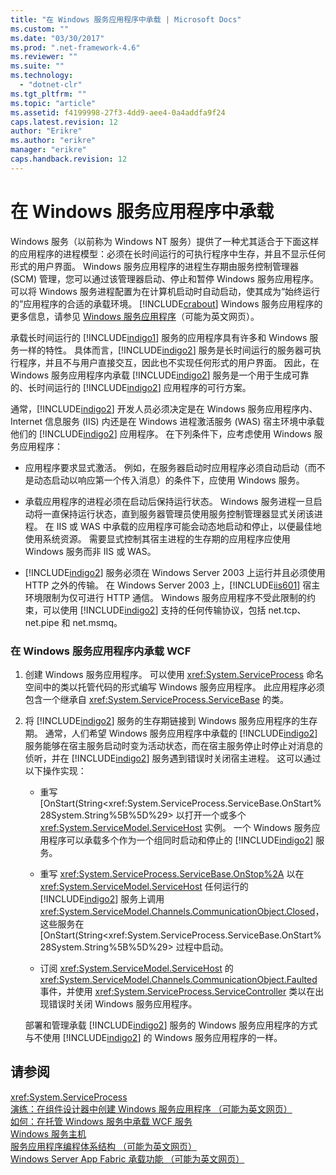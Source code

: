 ```yaml
---
title: "在 Windows 服务应用程序中承载 | Microsoft Docs"
ms.custom: ""
ms.date: "03/30/2017"
ms.prod: ".net-framework-4.6"
ms.reviewer: ""
ms.suite: ""
ms.technology: 
  - "dotnet-clr"
ms.tgt_pltfrm: ""
ms.topic: "article"
ms.assetid: f4199998-27f3-4dd9-aee4-0a4addfa9f24
caps.latest.revision: 12
author: "Erikre"
ms.author: "erikre"
manager: "erikre"
caps.handback.revision: 12
---
```

# 在 Windows 服务应用程序中承载
Windows 服务（以前称为 Windows NT 服务）提供了一种尤其适合于下面这样的应用程序的进程模型：必须在长时间运行的可执行程序中生存，并且不显示任何形式的用户界面。  Windows 服务应用程序的进程生存期由服务控制管理器 \(SCM\) 管理，您可以通过该管理器启动、停止和暂停 Windows 服务应用程序。  可以将 Windows 服务进程配置为在计算机启动时自动启动，使其成为“始终运行的”应用程序的合适的承载环境。  [!INCLUDE[crabout](../../../../includes/crabout-md.md)] Windows 服务应用程序的更多信息，请参见 [Windows 服务应用程序](http://go.microsoft.com/fwlink/?LinkId=89450)（可能为英文网页）。  
  
 承载长时间运行的 [!INCLUDE[indigo1](../../../../includes/indigo1-md.md)] 服务的应用程序具有许多和 Windows 服务一样的特性。  具体而言，[!INCLUDE[indigo2](../../../../includes/indigo2-md.md)] 服务是长时间运行的服务器可执行程序，并且不与用户直接交互，因此也不实现任何形式的用户界面。  因此，在 Windows 服务应用程序内承载 [!INCLUDE[indigo2](../../../../includes/indigo2-md.md)] 服务是一个用于生成可靠的、长时间运行的 [!INCLUDE[indigo2](../../../../includes/indigo2-md.md)] 应用程序的可行方案。  
  
 通常，[!INCLUDE[indigo2](../../../../includes/indigo2-md.md)] 开发人员必须决定是在 Windows 服务应用程序内、Internet 信息服务 \(IIS\) 内还是在 Windows 进程激活服务 \(WAS\) 宿主环境中承载他们的 [!INCLUDE[indigo2](../../../../includes/indigo2-md.md)] 应用程序。  在下列条件下，应考虑使用 Windows 服务应用程序：  
  
-   应用程序要求显式激活。  例如，在服务器启动时应用程序必须自动启动（而不是动态启动以响应第一个传入消息）的条件下，应使用 Windows 服务。  
  
-   承载应用程序的进程必须在启动后保持运行状态。  Windows 服务进程一旦启动将一直保持运行状态，直到服务器管理员使用服务控制管理器显式关闭该进程。  在 IIS 或 WAS 中承载的应用程序可能会动态地启动和停止，以便最佳地使用系统资源。  需要显式控制其宿主进程的生存期的应用程序应使用 Windows 服务而非 IIS 或 WAS。  
  
-   [!INCLUDE[indigo2](../../../../includes/indigo2-md.md)] 服务必须在 Windows Server 2003 上运行并且必须使用 HTTP 之外的传输。  在 Windows Server 2003 上，[!INCLUDE[iis601](../../../../includes/iis601-md.md)] 宿主环境限制为仅可进行 HTTP 通信。  Windows 服务应用程序不受此限制的约束，可以使用 [!INCLUDE[indigo2](../../../../includes/indigo2-md.md)] 支持的任何传输协议，包括 net.tcp、net.pipe 和 net.msmq。  
  
### 在 Windows 服务应用程序内承载 WCF  
  
1.  创建 Windows 服务应用程序。  可以使用 <xref:System.ServiceProcess> 命名空间中的类以托管代码的形式编写 Windows 服务应用程序。  此应用程序必须包含一个继承自 <xref:System.ServiceProcess.ServiceBase> 的类。  
  
2.  将 [!INCLUDE[indigo2](../../../../includes/indigo2-md.md)] 服务的生存期链接到 Windows 服务应用程序的生存期。  通常，人们希望 Windows 服务应用程序中承载的 [!INCLUDE[indigo2](../../../../includes/indigo2-md.md)] 服务能够在宿主服务启动时变为活动状态，而在宿主服务停止时停止对消息的侦听，并在 [!INCLUDE[indigo2](../../../../includes/indigo2-md.md)] 服务遇到错误时关闭宿主进程。  这可以通过以下操作实现：  
  
    -   重写 [OnStart\(String\<xref:System.ServiceProcess.ServiceBase.OnStart%28System.String%5B%5D%29> 以打开一个或多个 <xref:System.ServiceModel.ServiceHost> 实例。  一个 Windows 服务应用程序可以承载多个作为一个组同时启动和停止的 [!INCLUDE[indigo2](../../../../includes/indigo2-md.md)] 服务。  
  
    -   重写 <xref:System.ServiceProcess.ServiceBase.OnStop%2A> 以在 <xref:System.ServiceModel.ServiceHost> 任何运行的 [!INCLUDE[indigo2](../../../../includes/indigo2-md.md)] 服务上调用 <xref:System.ServiceModel.Channels.CommunicationObject.Closed>，这些服务在 [OnStart\(String\<xref:System.ServiceProcess.ServiceBase.OnStart%28System.String%5B%5D%29> 过程中启动。  
  
    -   订阅 <xref:System.ServiceModel.ServiceHost> 的 <xref:System.ServiceModel.Channels.CommunicationObject.Faulted> 事件，并使用 <xref:System.ServiceProcess.ServiceController> 类以在出现错误时关闭 Windows 服务应用程序。  
  
     部署和管理承载 [!INCLUDE[indigo2](../../../../includes/indigo2-md.md)] 服务的 Windows 服务应用程序的方式与不使用 [!INCLUDE[indigo2](../../../../includes/indigo2-md.md)] 的 Windows 服务应用程序的一样。  
  
## 请参阅  
 <xref:System.ServiceProcess>   
 [演练：在组件设计器中创建 Windows 服务应用程序 （可能为英文网页）](http://go.microsoft.com/fwlink/?LinkId=94875)   
 [如何：在托管 Windows 服务中承载 WCF 服务](../../../../docs/framework/wcf/feature-details/how-to-host-a-wcf-service-in-a-managed-windows-service.md)   
 [Windows 服务主机](../../../../docs/framework/wcf/samples/windows-service-host.md)   
 [服务应用程序编程体系结构 （可能为英文网页）](http://go.microsoft.com/fwlink/?LinkId=94876)   
 [Windows Server App Fabric 承载功能 （可能为英文网页）](http://go.microsoft.com/fwlink/?LinkId=201276)
